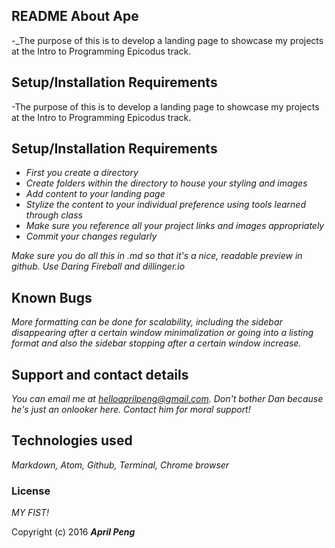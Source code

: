## README About Ape

-_The purpose of this is to develop a landing page to showcase my projects at the Intro to Programming Epicodus track.

 ## Setup/Installation Requirements

-The purpose of this is to develop a landing page to showcase my projects at the Intro to Programming Epicodus track.

 ## Setup/Installation Requirements
- _First you create a directory_
- _Create folders within the directory to house your styling and images_
- _Add content to your landing page_
- _Stylize the content to your individual preference using tools learned through class_
- _Make sure you reference all your project links and images appropriately_
- _Commit your changes regularly_

 _Make sure you do all this in .md so that it's a nice, readable preview in github. Use Daring Fireball and dillinger.io_
 ## Known Bugs

 _More formatting can be done for scalability, including the sidebar disappearing after a certain window minimalization or going into a listing format and also the sidebar stopping after a certain window increase._

 ## Support and contact details

 _You can email me at helloaprilpeng@gmail.com. Don't bother Dan because he's just an onlooker here. Contact him for moral support!_

 ## Technologies used

 _Markdown, Atom, Github, Terminal, Chrome browser_

 ### License

 *MY FIST!*

 Copyright (c) 2016 **_April Peng_**

